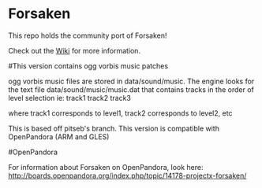 # Forsaken

This repo holds the community port of Forsaken!

Check out the [Wiki](https://github.com/ForsakenX/forsaken/wiki) for more information.

#This version contains ogg vorbis music patches

ogg vorbis music files are stored in data/sound/music.
The engine looks for the text file data/sound/music/music.dat that contains tracks in the order of level selection ie:
track1
track2
track3

where track1 corresponds to level1, track2 corresponds to level2, etc



This is based off pitseb's branch.
This version is compatible with OpenPandora (ARM and GLES)

#OpenPandora

For information about Forsaken on OpenPandora, look here: http://boards.openpandora.org/index.php/topic/14178-projectx-forsaken/
